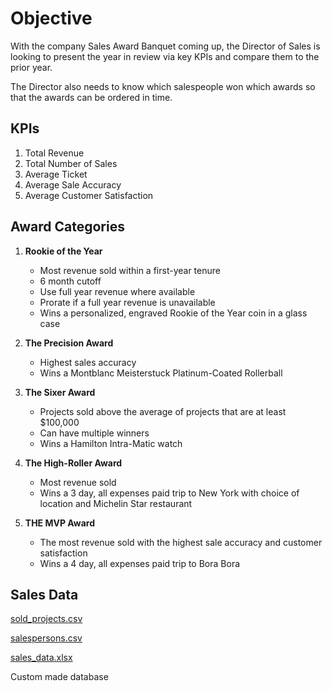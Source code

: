 # Objective

With the company Sales Award Banquet coming up, the Director of Sales is looking to present
the year in review via key KPIs and compare them to the prior year.

The Director also needs to know which salespeople won which awards so that the awards can
be ordered in time.


## KPIs

1. Total Revenue
2. Total Number of Sales
3. Average Ticket
4. Average Sale Accuracy
5. Average Customer Satisfaction


## Award Categories
1. **Rookie of the Year**
   - Most revenue sold within a first-year tenure
   - 6 month cutoff
   - Use full year revenue where available
   - Prorate if a full year revenue is unavailable
   - Wins a personalized, engraved Rookie of the Year coin in a glass case

2. **The Precision Award**
   - Highest sales accuracy
   - Wins a Montblanc Meisterstuck Platinum-Coated Rollerball

3. **The Sixer Award**
   - Projects sold above the average of projects that are at least $100,000
   - Can have multiple winners
   - Wins a Hamilton Intra-Matic watch

4. **The High-Roller Award**
   - Most revenue sold
   - Wins a 3 day, all expenses paid trip to New York with choice of location and Michelin Star restaurant
  
5. **THE MVP Award**
   - The most revenue sold with the highest sale accuracy and customer satisfaction
   - Wins a 4 day, all expenses paid trip to Bora Bora


## Sales Data

[sold_projects.csv](https://github.com/andrwbrntt/Portfolio/files/14060188/sold_projects.csv)

[salespersons.csv](https://github.com/andrwbrntt/Portfolio/files/14060187/salespersons.csv)

[sales_data.xlsx](https://github.com/andrwbrntt/Portfolio/files/14060186/sales_data.xlsx)

Custom made database
